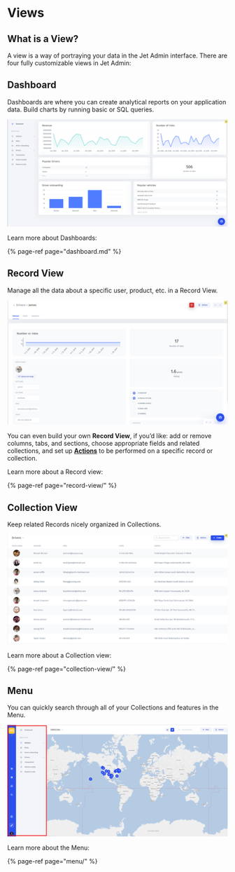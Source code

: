 # Views

## What is a View?

A view is a way of portraying your data in the Jet Admin interface. There are four fully customizable views in Jet Admin:

## **Dashboard**

Dashboards are where you can create analytical reports on your application data. Build charts by running basic or SQL queries.

![](../../.gitbook/assets/image%20%2882%29.png)

Learn more about Dashboards:

{% page-ref page="dashboard.md" %}

## **Record View**

Manage all the data about a specific user, product, etc. in a Record View.

![](../../.gitbook/assets/image%20%2853%29.png)

You can even build your own **Record View**, if you’d like: add or remove columns, tabs, and sections, choose appropriate fields and related collections, and set up [**Actions**](https://docs.jetadmin.io/customization/flexaction) to be performed on a specific record or collection.

Learn more about a Record view:

{% page-ref page="record-view/" %}

## **Collection View**

Keep related Records nicely organized in Collections.

![](../../.gitbook/assets/image%20%28141%29.png)

Learn more about a Collection view:

{% page-ref page="collection-view/" %}

## **Menu**

You can quickly search through all of your Collections and features in the Menu.

![](../../.gitbook/assets/image%20%28189%29.png)

Learn more about the Menu:

{% page-ref page="menu/" %}



